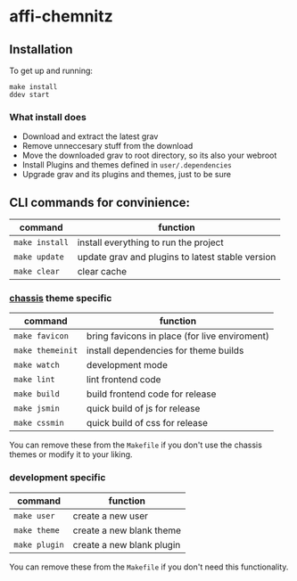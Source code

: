 # affi-chemnitz

## Installation

To get up and running:

````
make install
ddev start
````

### What install does

* Download and extract the latest grav
* Remove unneccesary stuff from the download
* Move the downloaded grav to root directory, so its also your webroot
* Install Plugins and themes defined in ``user/.dependencies``
* Upgrade grav and its plugins and themes, just to be sure

## CLI commands for convinience:

| command | function |
|---|---|
| `make install` | install everything to run the project |
| `make update` | update grav and plugins to latest stable version |
| `make clear` | clear cache |

### [chassis](https://github.com/bitstarr/grav-theme-chassis) theme specific

| command | function |
|---|---|
| `make favicon` | bring favicons in place (for live enviroment) |
| `make themeinit` | install dependencies for theme builds |
| `make watch` | development mode |
| `make lint` | lint frontend code |
| `make build` | build frontend code for release |
| `make jsmin` | quick build of js for release |
| `make cssmin` | quick build of css for release |

You can remove these from the `Makefile` if you don't use the chassis themes or modify it to your liking.

### development specific

| command | function |
|---|---|
| `make user` | create a new user |
| `make theme` | create a new blank theme |
| `make plugin` | create a new blank plugin |

You can remove these from the `Makefile` if you don't need this functionality.